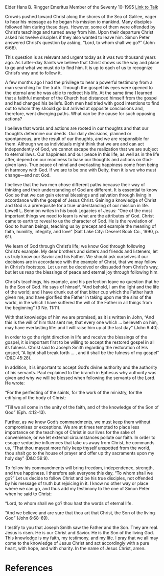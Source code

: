 Elder Hans B. Ringger
Emeritus Member of the Seventy
10-1995
[Link to Talk](https://www.churchofjesuschrist.org/study/general-conference/1995/10/lord-to-whom-shall-we-go?lang=eng)

Crowds pushed toward Christ along the shores of the Sea of Galilee, eager to hear his message as he began his mission to mankind. Many disciples followed him during these days. However, some of them were offended by Christ’s teachings and turned away from him. Upon their departure Christ asked his twelve disciples if they also wanted to leave him. Simon Peter answered Christ’s question by asking, “Lord, to whom shall we go?” (John 6:68).

This question is as relevant and urgent today as it was two thousand years ago. As Latter-day Saints we believe that Christ shows us the way and place to go and what we must do to find him. It is up to each of us to recognize Christ’s way and to follow it.

A few months ago I had the privilege to hear a powerful testimony from a man searching for the truth. Through the gospel his eyes were opened to the eternal and he was able to redirect his life. At the same time I learned that a faithful member of the Church had distanced himself from the gospel and had changed his beliefs. Both men had tried with good intentions to find out to whom they should go but arrived at opposite conclusions and, therefore, went diverging paths. What can be the cause for such opposing actions?

I believe that words and actions are rooted in our thoughts and that our thoughts determine our deeds. Our daily decisions, planned or spontaneous, are the result of our thoughts, and we are responsible for them. Although we as individuals might think that we are and can act independently of God, we cannot escape the realization that we are subject to eternal laws. Our happiness and our peace in this life, as well as in the life after, depend on our readiness to base our thoughts and actions on God-given laws. True peace of mind and everlasting happiness come from being in harmony with God. If we are to be one with Deity, then it is we who must change—and not God.

I believe that the two men chose different paths because their way of thinking and their understanding of God are different. It is essential to know God so that we can gain eternal blessings and salvation through living in accordance with the gospel of Jesus Christ. Gaining a knowledge of Christ and God is a prerequisite for a true understanding of our mission in life. Lowell L. Bennion writes in his book Legacies of Jesus: “One of the most important things we need to learn is what are the attributes of God. Christ came to earth to reveal to us the character of God. He is the revelation of God to human beings, teaching us by precept and example the meaning of faith, humility, integrity, and love” (Salt Lake City: Deseret Book Co., 1990, p. 61).

We learn of God through Christ’s life; we know God through following Christ’s example. My dear brothers and sisters and friends and listeners, let us truly know our Savior and his Father. We should ask ourselves if our decisions are in accordance with the example of Christ, that we may follow in Christ’s footsteps. Let us not be deceived or dissuaded from Christ’s way, but let us reap the blessings of peace and eternal joy through following him.

Christ’s teachings, his example, and his perfection leave no question that he is the Son of God. He says of himself, “And behold, I am the light and the life of the world; and I have drunk out of that bitter cup which the Father hath given me, and have glorified the Father in taking upon me the sins of the world, in the which I have suffered the will of the Father in all things from the beginning” (3 Ne. 11:11).

With that knowledge of him we are promised, as it is written in John, “And this is the will of him that sent me, that every one which … believeth on him, may have everlasting life: and I will raise him up at the last day” (John 6:40).

In order to go the right direction in life and receive the blessings of the gospel, it is important first to be willing to accept the restored gospel in all its fulness. Christ said to Joseph Smith regarding the restoration of His gospel, “A light shall break forth … , and it shall be the fulness of my gospel” (D&C 45:28).

In addition, it is important to accept God’s divine authority and the authority of his servants. Paul explained to the branch in Ephesus why authority was given and why we will be blessed when following the servants of the Lord. He wrote:

“For the perfecting of the saints, for the work of the ministry, for the edifying of the body of Christ:

“Till we all come in the unity of the faith, and of the knowledge of the Son of God” (Eph. 4:12–13).

Further, as we know God’s commandments, we must keep them without compromises or exceptions. We are at times tempted to place less importance on the teachings of Christ in our lives for the sake of convenience, or we let external circumstances pollute our faith. In order to escape seductive influences that take us away from Christ, he commands us, “That thou mayest more fully keep thyself unspotted from the world, thou shalt go to the house of prayer and offer up thy sacraments upon my holy day” (D&C 59:9).

To follow his commandments will bring freedom, independence, strength, and true happiness. I therefore ask everyone this day, “To whom shall we go?” Let us decide to follow Christ and be his true disciples, not offended by his message of truth but rejoicing in it. I know no other way or place where we can go, and thus add my testimony to the one of Simon Peter when he said to Christ:

“Lord, to whom shall we go? thou hast the words of eternal life.

“And we believe and are sure that thou art that Christ, the Son of the living God” (John 6:68–69).

I testify to you that Joseph Smith saw the Father and the Son. They are real. Jesus is risen. He is our Christ and Savior. He is the Son of the living God. This knowledge is my faith, my testimony, and my life. I pray that we all may come to the knowledge of Jesus Christ and act accordingly with a pure heart, with hope, and with charity. In the name of Jesus Christ, amen.

# References
